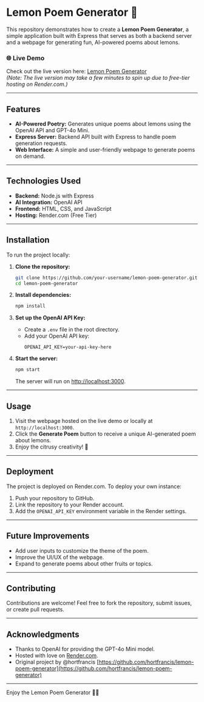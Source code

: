 # Lemon Poem Generator 🍋

This repository demonstrates how to create a **Lemon Poem Generator**, a simple application built with Express that serves as both a backend server and a webpage for generating fun, AI-powered poems about lemons.

### 🌐 Live Demo

Check out the live version here: [Lemon Poem Generator](https://lemon-poem-generator.onrender.com)  
_(Note: The live version may take a few minutes to spin up due to free-tier hosting on Render.com.)_

---

## Features

- **AI-Powered Poetry:** Generates unique poems about lemons using the OpenAI API and GPT-4o Mini.
- **Express Server:** Backend API built with Express to handle poem generation requests.
- **Web Interface:** A simple and user-friendly webpage to generate poems on demand.

---

## Technologies Used

- **Backend:** Node.js with Express
- **AI Integration:** OpenAI API
- **Frontend:** HTML, CSS, and JavaScript
- **Hosting:** Render.com (Free Tier)

---

## Installation

To run the project locally:

1. **Clone the repository:**

   ```bash
   git clone https://github.com/your-username/lemon-poem-generator.git
   cd lemon-poem-generator
   ```

2. **Install dependencies:**

   ```bash
   npm install
   ```

3. **Set up the OpenAI API Key:**

   - Create a `.env` file in the root directory.
   - Add your OpenAI API key:
     ```env
     OPENAI_API_KEY=your-api-key-here
     ```

4. **Start the server:**
   ```bash
   npm start
   ```
   The server will run on [http://localhost:3000](http://localhost:3000).

---

## Usage

1. Visit the webpage hosted on the live demo or locally at `http://localhost:3000`.
2. Click the **Generate Poem** button to receive a unique AI-generated poem about lemons.
3. Enjoy the citrusy creativity! 🍋

---

## Deployment

The project is deployed on Render.com. To deploy your own instance:

1. Push your repository to GitHub.
2. Link the repository to your Render account.
3. Add the `OPENAI_API_KEY` environment variable in the Render settings.

---

## Future Improvements

- Add user inputs to customize the theme of the poem.
- Improve the UI/UX of the webpage.
- Expand to generate poems about other fruits or topics.

---

## Contributing

Contributions are welcome! Feel free to fork the repository, submit issues, or create pull requests.

---

## Acknowledgments

- Thanks to OpenAI for providing the GPT-4o Mini model.
- Hosted with love on [Render.com](https://render.com).
- Original project by @hortfrancis [https://github.com/hortfrancis/lemon-poem-generator](https://github.com/hortfrancis/lemon-poem-generator)

---

Enjoy the Lemon Poem Generator 🍋✨
